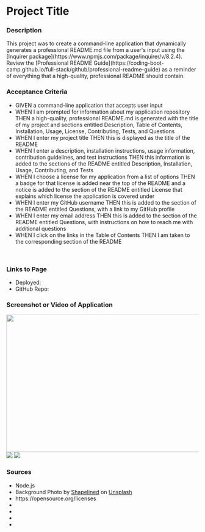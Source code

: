<h1>Project Title</h1>

<h3>Description</h3>
This project was to create a command-line application that dynamically generates a professional README.md file from a user's input using the [Inquirer package](https://www.npmjs.com/package/inquirer/v/8.2.4). Review the [Professional README Guide](https://coding-boot-camp.github.io/full-stack/github/professional-readme-guide) as a reminder of everything that a high-quality, professional README should contain.
<br>
<h3>Acceptance Criteria</h3>
<ul>
  <li>GIVEN a command-line application that accepts user input</li>
  <li>WHEN I am prompted for information about my application repository
THEN a high-quality, professional README.md is generated with the title of my project and sections entitled Description, Table of Contents, Installation, Usage, License, Contributing, Tests, and Questions</li>
  <li>WHEN I enter my project title
THEN this is displayed as the title of the README</li>
  <li>WHEN I enter a description, installation instructions, usage information, contribution guidelines, and test instructions
THEN this information is added to the sections of the README entitled Description, Installation, Usage, Contributing, and Tests</li>
  <li>WHEN I choose a license for my application from a list of options
THEN a badge for that license is added near the top of the README and a notice is added to the section of the README entitled License that explains which license the application is covered under</li>
  <li>WHEN I enter my GitHub username
THEN this is added to the section of the README entitled Questions, with a link to my GitHub profile</li>
  <li>WHEN I enter my email address
THEN this is added to the section of the README entitled Questions, with instructions on how to reach me with additional questions</li> 
  <li>WHEN I click on the links in the Table of Contents
THEN I am taken to the corresponding section of the README</li>
</ul>

<br>

<h3>Links to Page</h3>
  <ul>
    <li>Deployed: </li>
    <li>GitHub Repo: </li>
  </ul>

<h3>Screenshot or Video of Application</h3>
<!-- video -->
<img src="./assets/images/MuSearchDemo.gif"width="640" height="360"/>

<img src="./assets/images/Screen-Capture-1 copy.jpg">
<img src="./assets/images/Screen-Capture-2 copy.jpg">
<br>
<h3>Sources</h3>
<ul>
  <li>Node.js</li>
  <li>Background Photo by <a href="https://unsplash.com/@shapelined?utm_source=unsplash&utm_medium=referral&utm_content=creditCopyText">Shapelined</a> on <a href="https://unsplash.com/wallpapers/colors/grey?utm_source=unsplash&utm_medium=referral&utm_content=creditCopyText">Unsplash</a>
  </li>
  <li>https://opensource.org/licenses</li>
  <li></li>
  <li></li>
  <li></li>
  <li></li>
</ul>
  